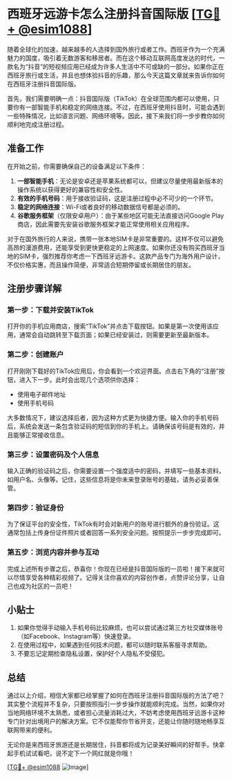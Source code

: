 # 西班牙远游卡怎么注册抖音国际版 [[TG💪+ @esim1088](https://t.me/s/esim1088)]

随着全球化的加速，越来越多的人选择到国外旅行或者工作。西班牙作为一个充满魅力的国度，吸引着无数游客和移居者。而在这个移动互联网高度发达的时代，一款名为“抖音”的短视频应用已经成为许多人生活中不可或缺的一部分。如果你正在西班牙旅行或生活，并且也想体验抖音的乐趣，那么今天这篇文章就来告诉你如何在西班牙注册抖音国际版。

首先，我们需要明确一点：抖音国际版（TikTok）在全球范围内都可以使用，只要你有一部智能手机和稳定的网络连接。不过，在西班牙使用抖音时，可能会遇到一些特殊情况，比如语言问题、网络环境等。因此，接下来我们将一步步教你如何顺利地完成注册过程。

## 准备工作

在开始之前，你需要确保自己的设备满足以下条件：

1. **一部智能手机**：无论是安卓还是苹果系统都可以，但建议尽量使用最新版本的操作系统以获得更好的兼容性和安全性。
2. **有效的手机号码**：用于接收验证码，这是注册过程中必不可少的一个环节。
3. **稳定的网络连接**：Wi-Fi或者良好的移动数据信号都是必须的。
4. **谷歌服务框架**（仅限安卓用户）：由于某些地区可能无法直接访问Google Play商店，因此需要先安装谷歌服务框架才能正常使用相关应用程序。

对于在国外旅行的人来说，携带一张本地SIM卡是非常重要的。这样不仅可以避免高昂的漫游费用，还能享受到更快更稳定的上网速度。如果你还没有购买西班牙当地的SIM卡，强烈推荐你考虑一下西班牙远游卡。这款产品专门为海外用户设计，不仅价格实惠，而且操作简便，非常适合短期停留或长期居住的朋友。

## 注册步骤详解

### 第一步：下载并安装TikTok

打开你的手机应用商店，搜索“TikTok”并点击下载按钮。如果是第一次使用该应用，通常会自动跳转至下载页面；如果已经安装过，则需要更新至最新版本。

### 第二步：创建账户

打开刚刚下载好的TikTok应用后，你会看到一个欢迎界面。点击右下角的“注册”按钮，进入下一步。此时会出现几个选项供你选择：

- 使用电子邮件地址
- 使用手机号码

大多数情况下，建议选择后者，因为这种方式更为快捷方便。输入你的手机号码后，系统会发送一条包含验证码的短信到你的手机上。请确保该号码是有效的，并且能够正常接收信息。

### 第三步：设置密码及个人信息

输入正确的验证码之后，你需要设置一个强度适中的密码，并填写一些基本资料，如用户名、头像等。记住，这些信息将是你未来登录账号的基础，请务必妥善保管。

### 第四步：验证身份

为了保证平台的安全性，TikTok有时会对新用户的账号进行额外的身份验证。这通常包括上传身份证件照片或者回答一系列安全问题。按照提示一步步完成即可。

### 第五步：浏览内容并参与互动

完成上述所有步骤之后，恭喜你！你现在已经是抖音国际版的一员啦！接下来就可以尽情享受各种精彩视频了。记得关注你喜欢的内容创作者，点赞评论分享，让自己也成为社区的一员吧！

## 小贴士

1. 如果你觉得手动输入手机号码比较麻烦，也可以尝试通过第三方社交媒体账号（如Facebook、Instagram等）快速登录。
2. 在使用过程中，如果遇到任何技术问题，都可以随时联系客服寻求帮助。
3. 不要忘记定期检查隐私设置，保护好个人隐私不受侵犯。

## 总结

通过以上介绍，相信大家都已经掌握了如何在西班牙注册抖音国际版的方法了吧？其实整个流程并不复杂，只要按照指引一步步操作就能顺利完成。当然，如果你对当地网络环境不太熟悉，或者担心流量消耗过大，不妨考虑使用西班牙远游卡这种专门针对出境用户的解决方案。它不仅能帮你节省开支，还能让你随时随地畅享互联网带来的便利。

无论你是来西班牙旅游还是长期居住，抖音都将成为记录美好瞬间的好帮手。快拿起手机试试看吧，说不定下一个网红就是你哦！

[[TG💪+ @esim1088](https://t.me/s/esim1088) ![Image](https://i.postimg.cc/4NQfJmqS/Snipaste-2025-05-13-00-14-12.png)]